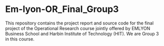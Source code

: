# Em-lyon-OR_Final_Group3
This repository contains the project report and source code for the final project of the Operational Research course jointly offered by EMLYON Business School and Harbin Institute of Technology (HIT). We are Group 3 in this course.
